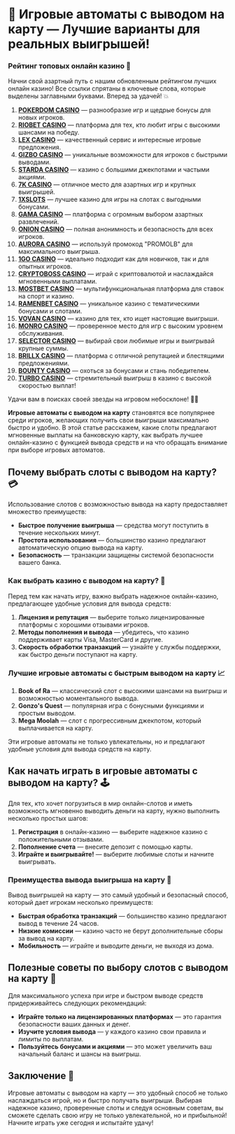 # 🎰 Игровые автоматы с выводом на карту — Лучшие варианты для реальных выигрышей!
### Рейтинг топовых онлайн казино 🎰

Начни свой азартный путь с нашим обновленным рейтингом лучших онлайн казино! Все ссылки спрятаны в ключевые слова, которые выделены заглавными буквами. Вперед за удачей! 💥

1. **[POKERDOM CASINO](https://brandplay.link/Bxg7SC7H)** — разнообразие игр и щедрые бонусы для новых игроков.
2. **[RIOBET CASINO](https://brandplay.link/dtx89f2L)** — платформа для тех, кто любит игры с высокими шансами на победу.
3. **[LEX CASINO](https://brandplay.link/2HFTmBc8)** — качественный сервис и интересные игровые предложения.
4. **[GIZBO CASINO](https://gizbo-tea02.com/c8e962e89)** — уникальные возможности для игроков с быстрыми выводами.
5. **[STARDA CASINO](https://brandplay.link/cpFQbWKn)** — казино с большими джекпотами и частыми акциями.
6. **[7K CASINO](https://brandplay.link/dd46bNgD)** — отличное место для азартных игр и крупных выигрышей.
7. **[1XSLOTS](https://brandplay.link/R4xfxqdm)** — лучшее казино для игры на слотах с выгодными бонусами.
8. **[GAMA CASINO](https://brandplay.link/zrZpLFTP)** — платформа с огромным выбором азартных развлечений.
9. **[ONION CASINO](https://obclk001-2d.top/click?offer_id=986&partner_id=10542&landing_id=1798&utm_medium=affiliate&sub_1=oncasino3)** — полная анонимность и безопасность для всех игроков.
10. **[AURORA CASINO](https://10trafic-stat2.com/click/668546566bcc6313411604c7/6766/15114/subaccount?promocode=PROMOLB)** — используй промокод "PROMOLB" для максимального выигрыша.
11. **[1GO CASINO](https://1go-ircp01.com/ce015f410)** — идеально подходит как для новичков, так и для опытных игроков.
12. **[CRYPTOBOSS CASINO](https://cryptobossc.online/d847bcfa9)** — играй с криптовалютой и наслаждайся мгновенными выплатами.
13. **[MOSTBET CASINO](https://ktbtis024ifqfn0mst.com/beQs)** — мультифункциональная платформа для ставок на спорт и казино.
14. **[RAMENBET CASINO](https://get.saltyram.com/ru/registration?apkpop=0&partner=p24970p3296034p5526)** — уникальное казино с тематическими бонусами и слотами.
15. **[VOVAN CASINO](https://vovan.site/d2375cf9b)** — казино для тех, кто ищет настоящие выигрыши.
16. **[MONRO CASINO](https://mnr-ircp01.com/c3ce72a2c)** — проверенное место для игр с высоким уровнем обслуживания.
17. **[SELECTOR CASINO](https://gosel.pl/SELVK)** — выбирай свои любимые игры и выигрывай крупные суммы.
18. **[BRILLX CASINO](https://brillx.pub/BRIVK)** — платформа с отличной репутацией и блестящими предложениями.
19. **[BOUNTY CASINO](https://bounty-casino.de/BOVK)** — охоться за бонусами и стань победителем.
20. **[TURBO CASINO](https://turbo-casino.pro/TURVK)** — стремительный выигрыш в казино с высокой скоростью выплат!

Удачи вам в поисках своей звезды на игровом небосклоне! 🌟🎲

**Игровые автоматы с выводом на карту** становятся все популярнее среди игроков, желающих получить свои выигрыши максимально быстро и удобно. В этой статье расскажем, какие слоты предлагают мгновенные выплаты на банковскую карту, как выбрать лучшее онлайн-казино с функцией вывода средств и на что обращать внимание при выборе игровых автоматов.

## Почему выбрать слоты с выводом на карту? 💳

Использование слотов с возможностью вывода на карту предоставляет множество преимуществ:

- **Быстрое получение выигрыша** — средства могут поступить в течение нескольких минут.
- **Простота использования** — большинство казино предлагают автоматическую опцию вывода на карту.
- **Безопасность** — транзакции защищены системой безопасности вашего банка.

### Как выбрать казино с выводом на карту? 🏦

Перед тем как начать игру, важно выбрать надежное онлайн-казино, предлагающее удобные условия для вывода средств:

1. **Лицензия и репутация** — выберите только лицензированные платформы с хорошими отзывами игроков.
2. **Методы пополнения и вывода** — убедитесь, что казино поддерживает карты Visa, MasterCard и другие.
3. **Скорость обработки транзакций** — узнайте у службы поддержки, как быстро деньги поступают на карту.

### Лучшие игровые автоматы с быстрым выводом на карту 📈

1. **Book of Ra** — классический слот с высокими шансами на выигрыш и возможностью моментального вывода.
2. **Gonzo's Quest** — популярная игра с бонусными функциями и простым выводом.
3. **Mega Moolah** — слот с прогрессивным джекпотом, который выплачивается на карту.

Эти игровые автоматы не только увлекательны, но и предлагают удобные условия для вывода средств на карту.

## Как начать играть в игровые автоматы с выводом на карту? 🕹️

Для тех, кто хочет погрузиться в мир онлайн-слотов и иметь возможность мгновенно выводить деньги на карту, нужно выполнить несколько простых шагов:

1. **Регистрация** в онлайн-казино — выберите надежное казино с положительными отзывами.
2. **Пополнение счета** — внесите депозит с помощью карты.
3. **Играйте и выигрывайте!** — выберите любимые слоты и начните выигрывать.

### Преимущества вывода выигрыша на карту 🎉

Вывод выигрышей на карту — это самый удобный и безопасный способ, который дает игрокам несколько преимуществ:

- **Быстрая обработка транзакций** — большинство казино предлагают вывод в течение 24 часов.
- **Низкие комиссии** — казино часто не берут дополнительные сборы за вывод на карту.
- **Мобильность** — играйте и выводите деньги, не выходя из дома.

## Полезные советы по выбору слотов с выводом на карту 📝

Для максимального успеха при игре и быстром выводе средств придерживайтесь следующих рекомендаций:

- **Играйте только на лицензированных платформах** — это гарантия безопасности ваших данных и денег.
- **Изучите условия вывода** — у каждого казино свои правила и лимиты по выплатам.
- **Пользуйтесь бонусами и акциями** — это может увеличить ваш начальный баланс и шансы на выигрыш.

## Заключение 🎲

Игровые автоматы с выводом на карту — это удобный способ не только наслаждаться игрой, но и быстро получать выигрыши. Выбирая надежное казино, проверенные слоты и следуя основным советам, вы сможете сделать свою игру не только увлекательной, но и прибыльной! Начните играть уже сегодня и испытайте удачу!



